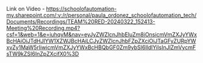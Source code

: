 Link on Video - https://schoolofautomation-my.sharepoint.com/:v:/r/personal/paula_ordonez_schoolofautomation_tech/Documents/Recordings/TEAM%20RED-20240322_152413-Meeting%20Recording.mp4?csf=1&web=1&e=iuhqyM&nav=eyJyZWZlcnJhbEluZm8iOnsicmVmZXJyYWxBcHAiOiJTdHJlYW1XZWJBcHAiLCJyZWZlcnJhbFZpZXciOiJTaGFyZURpYWxvZy1MaW5rIiwicmVmZXJyYWxBcHBQbGF0Zm9ybSI6IldlYiIsInJlZmVycmFsTW9kZSI6InZpZXcifX0%3D
